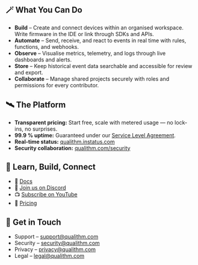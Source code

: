 ## 🪄 What You Can Do

- **Build** – Create and connect devices within an organised workspace. Write firmware in the IDE or link through SDKs and APIs.
- **Automate** – Send, receive, and react to events in real time with rules, functions, and webhooks.
- **Observe** – Visualise metrics, telemetry, and logs through live dashboards and alerts.
- **Store** – Keep historical event data searchable and accessible for review and export.
- **Collaborate** – Manage shared projects securely with roles and permissions for every contributor.

## 🛰️ The Platform

- **Transparent pricing:** Start free, scale with metered usage — no lock-ins, no surprises.
- **99.9 % uptime:** Guaranteed under our [Service Level Agreement](https://qualithm.com/sla).
- **Real-time status:** [qualithm.instatus.com](https://qualithm.instatus.com)
- **Security collaboration:** [qualithm.com/security](https://qualithm.com/security)

## 🌈 Learn, Build, Connect

- 📘 [Docs](https://docs.qualithm.com)
- 💬 [Join us on Discord](https://discord.gg/KUv2dMjv4G)
- 📺 [Subscribe on YouTube](https://www.youtube.com/@qualithm)
- 💸 [Pricing](https://qualithm.com/pricing)

## 🤗 Get in Touch

- Support – [support@qualithm.com](mailto:support@qualithm.com)
- Security – [security@qualithm.com](mailto:security@qualithm.com)
- Privacy – [privacy@qualithm.com](mailto:privacy@qualithm.com)
- Legal – [legal@qualithm.com](mailto:legal@qualithm.com)
